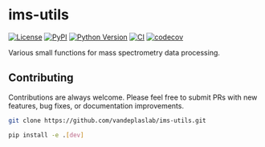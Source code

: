# ims-utils

[![License](https://img.shields.io/pypi/l/spec_utils.svg?color=green)](https://github.com/vandeplaslab/ims-utils/raw/main/LICENSE)
[![PyPI](https://img.shields.io/pypi/v/ims-utils.svg?color=green)](https://pypi.org/project/ims-utils)
[![Python Version](https://img.shields.io/pypi/pyversions/ims-utils.svg?color=green)](https://python.org)
[![CI](https://github.com/vandeplaslab/ims-utils/actions/workflows/ci.yml/badge.svg)](https://github.com/vandeplaslab/ims-utils/actions/workflows/ci.yml)
[![codecov](https://codecov.io/gh/vandeplaslab/ims-utils/branch/main/graph/badge.svg)](https://codecov.io/gh/vandeplaslab/ims-utils)


Various small functions for mass spectrometry data processing.

## Contributing

Contributions are always welcome. Please feel free to submit PRs with new features, bug fixes, or documentation improvements.

```bash
git clone https://github.com/vandeplaslab/ims-utils.git

pip install -e .[dev]
```